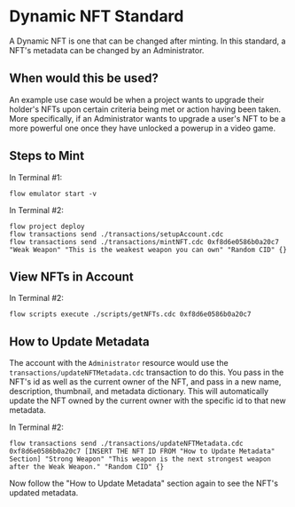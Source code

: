 # Dynamic NFT Standard

A Dynamic NFT is one that can be changed after minting. In this standard, a NFT's metadata can be changed by an Administrator.

## When would this be used?

An example use case would be when a project wants to upgrade their holder's NFTs upon certain criteria being met or action having been taken. More specifically, if an Administrator wants to upgrade a user's NFT to be a more powerful one once they have unlocked a powerup in a video game.

## Steps to Mint

In Terminal #1: 

```
flow emulator start -v
```

In Terminal #2:

```
flow project deploy
flow transactions send ./transactions/setupAccount.cdc
flow transactions send ./transactions/mintNFT.cdc 0xf8d6e0586b0a20c7 "Weak Weapon" "This is the weakest weapon you can own" "Random CID" {}
```

## View NFTs in Account

In Terminal #2:

```
flow scripts execute ./scripts/getNFTs.cdc 0xf8d6e0586b0a20c7
```

## How to Update Metadata

The account with the `Administrator` resource would use the `transactions/updateNFTMetadata.cdc` transaction to do this. You pass in the NFT's id as well as the current owner of the NFT, and pass in a new name, description, thumbnail, and metadata dictionary. This will automatically update the NFT owned by the current owner with the specific id to that new metadata.

In Terminal #2:

```
flow transactions send ./transactions/updateNFTMetadata.cdc 0xf8d6e0586b0a20c7 [INSERT THE NFT ID FROM "How to Update Metadata" Section] "Strong Weapon" "This weapon is the next strongest weapon after the Weak Weapon." "Random CID" {}
```

Now follow the "How to Update Metadata" section again to see the NFT's updated metadata.